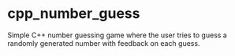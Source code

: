 # cpp_number_guess
 Simple C++ number guessing game where the user tries to guess a randomly generated number with feedback on each guess.
